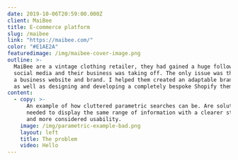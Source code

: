 ```yaml
---
date: 2019-10-06T20:59:00.000Z
client: MaiBee
title: E-commerce platform
slug: /maibee
link: "https://maibee.com/"
color: "#E1AE2A"
featuredimage: /img/maibee-cover-image.png
outline: >-
  MaiBee are a vintage clothing retailer, they had gained a huge following on
  social media and their business was taking off. The only issue was the lack of
  a business website and brand. I helped them created an adaptable brand system
  as well as designing and developing a completely bespoke Shopify theme.
content:
  - copy: >-
      An example of how cluttered parametric searches can be. Are solution
      needed to display the same range of information with a clearer structure
      and more considered usability.
    image: /img/parametric-example-bad.png
    layout: left
    title: The problem
    video: Hello
---
```

